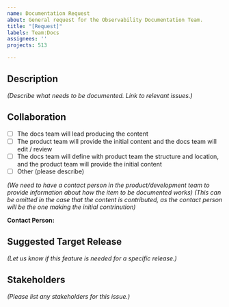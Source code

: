 ```yaml
---
name: Documentation Request
about: General request for the Observability Documentation Team.
title: "[Request]"
labels: Team:Docs
assignees: ''
projects: 513

---
```


## Description

*(Describe what needs to be documented. Link to relevant issues.)*

## Collaboration

* [ ] The docs team will lead producing the content
* [ ] The product team will provide the initial content and the docs team will edit / review
* [ ] The docs team will define with product team the structure and location, and the product team will provide the initial content
* [ ] Other (please describe)

*(We need to have a contact person in the product/development team to provide information about how the item to be documented works)*
*(This can be omitted in the case that the content is contributed, as the contact person will be the one making the initial contrinution)*

**Contact Person:**

## Suggested Target Release

*(Let us know if this feature is needed for a specific release.)*

## Stakeholders

*(Please list any stakeholders for this issue.)*
